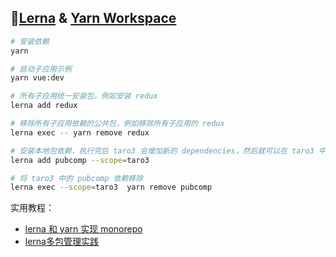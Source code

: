 ## [Lerna](https://github.com/lerna/lerna) & [Yarn Workspace](https://classic.yarnpkg.com/blog/2017/08/02/introducing-workspaces/)

```bash
# 安装依赖
yarn

# 启动子应用示例
yarn vue:dev

# 所有子应用统一安装包，例如安装 redux
lerna add redux

# 移除所有子应用依赖的公共包，例如移除所有子应用的 redux
lerna exec -- yarn remove redux

# 安装本地包依赖，执行完后 taro3 会增加新的 dependencies，然后就可以在 taro3 中使用 pubcomp:
lerna add pubcomp --scope=taro3

# 将 taro3 中的 pubcomp 依赖移除
lerna exec --scope=taro3  yarn remove pubcomp
```

实用教程：
  - [lerna 和 yarn 实现 monorepo](https://juejin.cn/post/6855129007185362952#heading-14)
  - [lerna多包管理实践](https://juejin.cn/post/6844904194999058440)